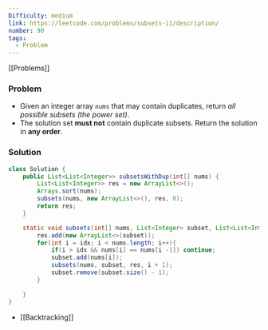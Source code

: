 ```yaml
---
Difficulty: medium
link: https://leetcode.com/problems/subsets-ii/description/
number: 90
tags:
  - Problem
---
```

[[Problems]]
### Problem
- Given an integer array `nums` that may contain duplicates, return _all possible_ _subsets_ _(the power set)_.
- The solution set **must not** contain duplicate subsets. Return the solution in **any order**.

### Solution
```java
class Solution {
    public List<List<Integer>> subsetsWithDup(int[] nums) {
        List<List<Integer>> res = new ArrayList<>();
        Arrays.sort(nums);
        subsets(nums, new ArrayList<>(), res, 0);
        return res;
    }

    static void subsets(int[] nums, List<Integer> subset, List<List<Integer>> res, int idx){
        res.add(new ArrayList<>(subset));
        for(int i = idx; i < nums.length; i++){
            if(i > idx && nums[i] == nums[i -1]) continue;
            subset.add(nums[i]);
            subsets(nums, subset, res, i + 1);
            subset.remove(subset.size() - 1);
        }

    }
}
```
- [[Backtracking]]
